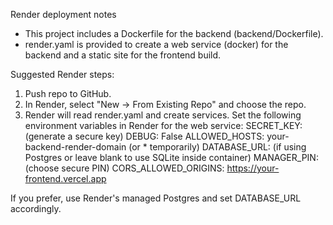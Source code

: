 Render deployment notes

- This project includes a Dockerfile for the backend (backend/Dockerfile).
- render.yaml is provided to create a web service (docker) for the backend and a static site for the frontend build.

Suggested Render steps:
1. Push repo to GitHub.
2. In Render, select "New -> From Existing Repo" and choose the repo.
3. Render will read render.yaml and create services. Set the following environment variables in Render for the web service:
   SECRET_KEY: (generate a secure key)
   DEBUG: False
   ALLOWED_HOSTS: your-backend-render-domain (or * temporarily)
   DATABASE_URL: (if using Postgres or leave blank to use SQLite inside container)
   MANAGER_PIN: (choose secure PIN)
   CORS_ALLOWED_ORIGINS: https://your-frontend.vercel.app

If you prefer, use Render's managed Postgres and set DATABASE_URL accordingly.
